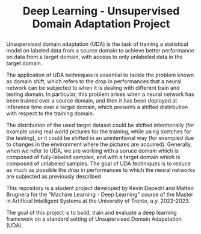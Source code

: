 # <p align="center">Deep Learning - Unsupervised Domain Adaptation Project</p> 

Unsupervised domain adaptation (UDA) is the task of training a statistical model on labeled data from a source domain to achieve better performance on data from a target domain, with access to only unlabeled data in the target domain.

The application of UDA techniques is essential to tackle the problem known as domain shift, which refers to the drop in performances that a neural network can be subjected to when it is dealing with different train and testing domain. In particular, this problem arises when a neural network has been trained over a source domain, and then it has been deployed at inference time over a target domain, which presents a shifted distirbution with respect to the training domain.

The distribution of the used target dataset could be shifted intentionally (for example using real world pictures for the training, while using sketches for the testing), or it could be shifted in an unintentional way (for exampled due to changes in the environment where the pictures are acquired). Generally, when we refer to UDA, we are working with a soruce domain which is composed of fully-labeled samples, and with a target domain which is composed of unlabeled samples.
The goal of UDA techniques is to reduce as much as possible the drop in performances to which the neural networks are subjected as previously described

This repository is a student project developed by Kevin Depedri and Matteo Brugnera for the "Machine Learning - Deep Learning" course of the Master in Artificial Intelligent Systems at the University of Trento, a.y. 2022-2023.

The goal of this project is to build, train and evaluate a deep learning framework on a standard setting of Unsupervised Domain Adapatation (UDA).
